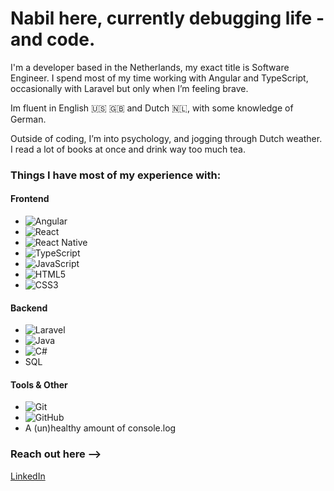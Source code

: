# Nabil here, currently debugging life - and code.

I'm a developer based in the Netherlands, my exact title is Software Engineer. I spend most of my time working with Angular and TypeScript, occasionally with Laravel but only when I’m feeling brave.

Im fluent in English 🇺🇸 🇬🇧 and Dutch 🇳🇱, with some knowledge of German.

Outside of coding, I’m into psychology, and jogging through Dutch weather. I read a lot of books at once and drink way too much tea.

### Things I have most of my experience with:
#### Frontend
- ![Angular](https://img.shields.io/badge/Angular-DD0031?style=for-the-badge&logo=angular&logoColor=white)
- ![React](https://img.shields.io/badge/React-61DAFB?style=for-the-badge&logo=react&logoColor=black)
- ![React Native](https://img.shields.io/badge/React%20Native-61DAFB?style=for-the-badge&logo=react&logoColor=black)
- ![TypeScript](https://img.shields.io/badge/TypeScript-007ACC?style=for-the-badge&logo=typescript&logoColor=white)
- ![JavaScript](https://img.shields.io/badge/JavaScript-F7DF1E?style=for-the-badge&logo=javascript&logoColor=black)
- ![HTML5](https://img.shields.io/badge/HTML5-E34F26?style=for-the-badge&logo=html5&logoColor=white)
- ![CSS3](https://img.shields.io/badge/CSS3-1572B6?style=for-the-badge&logo=css3&logoColor=white)
#### Backend
- ![Laravel](https://img.shields.io/badge/Laravel-F72C1F?style=for-the-badge&logo=laravel&logoColor=white)
- ![Java](https://img.shields.io/badge/Java-007396?style=for-the-badge&logo=java&logoColor=white)
- ![C#](https://img.shields.io/badge/C%23-239120?style=for-the-badge&logo=c-sharp&logoColor=white)
- SQL

#### Tools & Other
- ![Git](https://img.shields.io/badge/Git-F05032?style=for-the-badge&logo=git&logoColor=white)
- ![GitHub](https://img.shields.io/badge/GitHub-181717?style=for-the-badge&logo=github&logoColor=white)
- A (un)healthy amount of console.log

### Reach out here -->
[LinkedIn](https://linkedin.com/in/nabilnaou)
